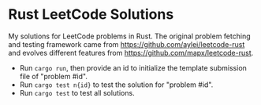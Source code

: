 # Rust LeetCode Solutions 

My solutions for LeetCode problems in Rust. The original problem fetching and testing framework came from https://github.com/aylei/leetcode-rust and evolves different features from https://github.com/mapx/leetcode-rust. 

* Run `cargo run`, then provide an id to initialize the template submission file of "problem #id".
* Run `cargo test n{id}` to test the solution for "problem #id".
* Run `cargo test` to test all solutions.
